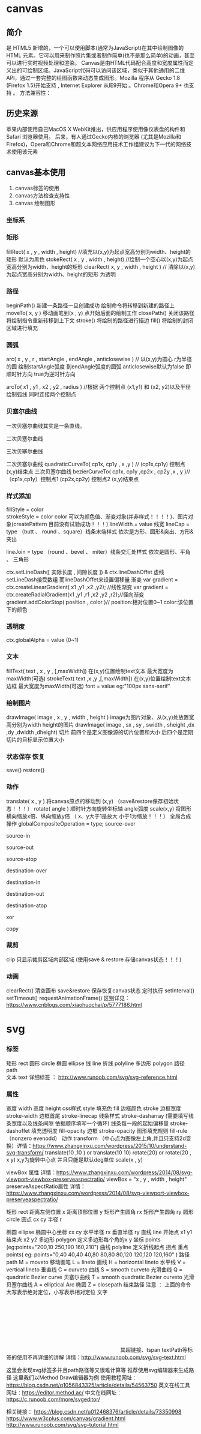 # canvas

## 简介
 
 <canvas>是 HTML5 新增的，一个可以使用脚本(通常为JavaScript)在其中绘制图像的 HTML 元素。它可以用来制作照片集或者制作简单(也不是那么简单)的动画，甚至可以进行实时视频处理和渲染。
Canvas是由HTML代码配合高度和宽度属性而定义出的可绘制区域。JavaScript代码可以访问该区域，类似于其他通用的二维API，通过一套完整的绘图函数来动态生成图形。
​ Mozilla 程序从 Gecko 1.8 (Firefox 1.5)开始支持 <canvas>, Internet Explorer 从IE9开始<canvas> 。Chrome和Opera 9+ 也支持 <canvas>。
方法兼容性：

## 历史来源
苹果内部使用自己MacOS X WebKit推出，供应用程序使用像仪表盘的构件和 Safari 浏览器使用。 后来，有人通过Gecko内核的浏览器 (尤其是Mozilla和Firefox)，Opera和Chrome和超文本网络应用技术工作组建议为下一代的网络技术使用该元素

## canvas基本使用
1. canvas标签的使用
2. canvas方法检查支持性
3. canvas 绘制图形

### 坐标系

### 矩形
fillRect( x , y , width , height)  //填充以(x,y)为起点宽高分别为width、height的矩形 默认为黑色
stokeRect( x , y , width , height) //绘制一个空心以(x,y)为起点宽高分别为width、height的矩形
clearRect( x, y , width , height ) // 清除以(x,y)为起点宽高分别为width、height的矩形 为透明 

### 路径
beginPath() 新建一条路径一旦创建成功 绘制命令将转移到新建的路径上
moveTo( x, y ) 移动画笔到(x , y) 点开始后面的绘制工作
closePath() 关闭该路径 将绘制指令重新转移到上下文
stroke() 将绘制的路径进行描边
fill() 将绘制的封闭区域进行填充
### 圆弧
arc( x , y , r , startAngle , endAngle ,  anticlosewise ) // 以(x,y)为圆心 r为半径的圆  绘制startAngle弧度 到endAngle弧度的圆弧 anticlosewise默认为false 即顺时针方向 true为逆时针方向

arcTo( x1 , y1 , x2 , y2 , radius ) //根据 两个控制点 (x1,y1) 和 (x2, y2)以及半径绘制弧线 同时连接两个控制点

### 贝塞尔曲线

​一次贝塞尔曲线其实是一条直线。

二次贝塞尔曲线


三次贝塞尔曲线



二次贝塞尔曲线
quadraticCurveTo( cp1x, cp1y , x ,y )   // (cp1x,cp1y) 控制点    (x,y)结束点
三次贝塞尔曲线
bezierCurveTo( cp1x, cp1y ,cp2x , cp2y ,x , y )//（cp1x,cp1y）控制点1   (cp2x,cp2y) 控制点2  (x,y)结束点

### 样式添加
fillStyle = color   
strokeStyle = color 
color 可以为颜色值、渐变对象(并非样式！！！！)、图片对象(createPattern 目前没有试验成功！！！)
lineWidth  = value  线宽
lineCap = type （butt 、 round 、square）线条末端样式   依次是方形、圆形&突出、方形&突出

lineJoin = type （round 、bevel 、 miter）线条交汇处样式 依次是圆形、平角 、 三角形

ctx.setLineDash([ 实际长度 , 间隙长度 ])   & ctx.lineDashOffet    虚线 setLineDash接受数组 而lineDashOffet来设置偏移量
渐变
var gradient = ctx.createLinearGradient( x1 ,y1 ,x2 ,y2); //线性渐变
var gradient = ctx.createRadialGradient(x1 ,y1 ,r1 ,x2 ,y2 ,r2);//径向渐变
gradient.addColorStop( position , color )// position:相对位置0~1    color:该位置下的颜色

### 透明度

ctx.globalAlpha = value (0~1)

### 文本
fillText( text , x , y , [,maxWidth]) 在(x,y)位置绘制text文本  最大宽度为maxWidth(可选)
strokeText( text ,x ,y ,[,maxWidth]) 在(x,y)位置绘制text文本边框  最大宽度为maxWidth(可选)
font = value               eg:"100px sans-serif"  

### 绘制图片

drawImage( image , x , y , width , height ) image为图片对象、从(x,y)处放置宽高分别为width height的图片
drawImage( image , sx , sy , swidth , sheight ,dx ,dy ,dwidth ,dheight) 切片 
前四个是定义图像源的切片位置和大小   后四个是定期切片的目标显示位置大小

### 状态保存 恢复

save()     restore()

### 动作

translate( x , y ) 将canvas原点的移动到 (x,y)     （save&restore保存初始状态！！！）
rotate( angle ) 顺时针方向旋转坐标轴 angle弧度
scale(x,y) 将图形横向缩放x倍、纵向缩放y倍   （ x、y大于1是放大  小于1为缩放！！！）
全局合成操作
globalCompositeOperation = type;
source-over


source-in

source-out

source-atop

destination-over

destination-in

destination-out

destination-atop

xor

copy

### 裁剪
clip 只显示裁剪区域内部区域  (使用save & restore 存储canvas状态！！！)
### 动画
clearRect() 清空画布
save&restore 保存恢复canvas状态
定时执行
setInterval()
setTimeout()
requestAnimationFrame()
区别详见：https://www.cnblogs.com/xiaohuochai/p/5777186.html

# svg

### 标签
矩形  rect
圆形  circle
椭圆  ellipse
线  line
折线  polyline
多边形  polygon
路径  path  
文本 text
详细标签 ： http://www.runoob.com/svg/svg-reference.html
### 属性
宽度  width
高度 height
css样式 style
填充色 fill
边框颜色 stroke
边框宽度 stroke-width
边框首尾 stroke-linecap
线条样式 stroke-dasharray (需要填写线条宽度以及线条间隙  依据顺序填写一个循环)
线条每一段的起始偏移量 stroke-dashoffet
填充透明度 fill-opacity
边框 stroke-opacity 
图形填充规则 fill-rule （nonzero evenodd）
动作 transform （中心点为图像左上角,并且只支持2d变换）详情：https://www.zhangxinxu.com/wordpress/2015/10/understand-svg-transform/
translate(10 ,10 ) or translate(10 10)
rotate(20) or rotate(20 , x  y)    x,y为旋转中心点 并且只能是默认deg单位
scale(x , y)  

viewBox 属性 详情：https://www.zhangxinxu.com/wordpress/2014/08/svg-viewport-viewbox-preserveaspectratio/
viewBox = "x , y , width , height" 
preserveAspectRatio属性 详情：https://www.zhangxinxu.com/wordpress/2014/08/svg-viewport-viewbox-preserveaspectratio/





矩形 rect
距离左侧位置 x
距离顶部位置 y
矩形产生圆角 rx
矩形产生圆角 ry
圆形 circle
圆点 cx cy
半径 r

椭圆 ellipse
椭圆中心坐标   cx cy
水平半径 rx
垂直半径 ry
 直线 line
开始点 x1  y1
结束点 x2 y2
多边形 polygon
 定义多边形每个角的x y 坐标   points  (eg:points="200,10 250,190 160,210")
曲线 polyline
定义折线起点 拐点 重点 points( eg: points="0,40 40,40 40,80 80,80 80,120 120,120 120,160" )
路径path
M = moveto    移动画笔
L = lineto  画线
H = horizontal lineto  水平线
V = vertical lineto 垂直线
C = curveto 曲线
S = smooth curveto 光滑曲线
Q = quadratic Bezier curve 贝塞尔曲线
T =  smooth quadratic Bezier curveto 光滑贝塞尔曲线
A = elliptical Arc 椭圆
Z = closepath  结束路径
注意 ： 上面的命令大写表示绝对定位，小写表示相对定位
文字
<svg>
<text x="10"  y="20"  fill="red"  transform="rotate(30,20,40)"
</svg>
其超链接、tspan textPath等标签的使用不再详细的讲解
详情：http://www.runoob.com/svg/svg-text.html


这里会发现svg标签多并且path路径等又很难计算等 推荐使用svg编辑器来生成路径 这里我们以Method Draw编辑器为例
使用教程网址：https://blog.csdn.net/q1056843325/article/details/54563750
英文在线工具网址：https://editor.method.ac/
中文在线网址：https://c.runoob.com/more/svgeditor/


相关链接：
https://blog.csdn.net/u012468376/article/details/73350998
https://www.w3cplus.com/canvas/gradient.html
http://www.runoob.com/svg/svg-tutorial.html
